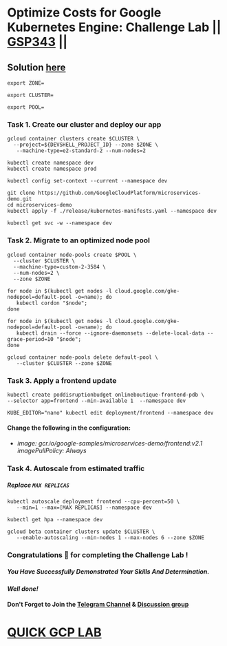 # Optimize Costs for Google Kubernetes Engine: Challenge Lab || [GSP343](https://www.cloudskillsboost.google/focuses/16327?parent=catalog) ||

## Solution [here]()

 ```
export ZONE=
 
export CLUSTER=
 
export POOL=
 ```
### Task 1. Create our cluster and deploy our app
 ```
gcloud container clusters create $CLUSTER \
   --project=${DEVSHELL_PROJECT_ID} --zone $ZONE \
    --machine-type=e2-standard-2 --num-nodes=2
 ```
  ```
kubectl create namespace dev
kubectl create namespace prod
 ```
  ```
kubectl config set-context --current --namespace dev
 ```
  ```
git clone https://github.com/GoogleCloudPlatform/microservices-demo.git
cd microservices-demo
kubectl apply -f ./release/kubernetes-manifests.yaml --namespace dev
 ```
  ```
kubectl get svc -w --namespace dev
 ```

### Task 2. Migrate to an optimized node pool

 ```
gcloud container node-pools create $POOL \
   --cluster $CLUSTER \
   --machine-type=custom-2-3584 \
   --num-nodes=2 \
   --zone $ZONE
```
```
for node in $(kubectl get nodes -l cloud.google.com/gke-nodepool=default-pool -o=name); do
   kubectl cordon "$node";
done
   
for node in $(kubectl get nodes -l cloud.google.com/gke-nodepool=default-pool -o=name); do
   kubectl drain --force --ignore-daemonsets --delete-local-data --grace-period=10 "$node";
done
```
```
gcloud container node-pools delete default-pool \
   --cluster $CLUSTER --zone $ZONE
```

### Task 3. Apply a frontend update

```
kubectl create poddisruptionbudget onlineboutique-frontend-pdb \
--selector app=frontend --min-available 1  --namespace dev
```
```
KUBE_EDITOR="nano" kubectl edit deployment/frontend --namespace dev
```
#### Change the following in the configuration:

* *image: gcr.io/google-samples/microservices-demo/frontend:v2.1  
        imagePullPolicy: Always*

### Task 4. Autoscale from estimated traffic

##### Replace `MAX REPLICAS`
```
kubectl autoscale deployment frontend --cpu-percent=50 \
   --min=1 --max=[MAX REPLICAS] --namespace dev
```
```
kubectl get hpa --namespace dev

gcloud beta container clusters update $CLUSTER \
   --enable-autoscaling --min-nodes 1 --max-nodes 6 --zone $ZONE
```

### Congratulations 🎉 for completing the Challenge Lab !

##### *You Have Successfully Demonstrated Your Skills And Determination.*

#### *Well done!*

#### Don't Forget to Join the [Telegram Channel](https://t.me/QuickGcpLab) & [Discussion group](https://t.me/QuickGcpLabChats)

# [QUICK GCP LAB](https://www.youtube.com/@quickgcplab)
